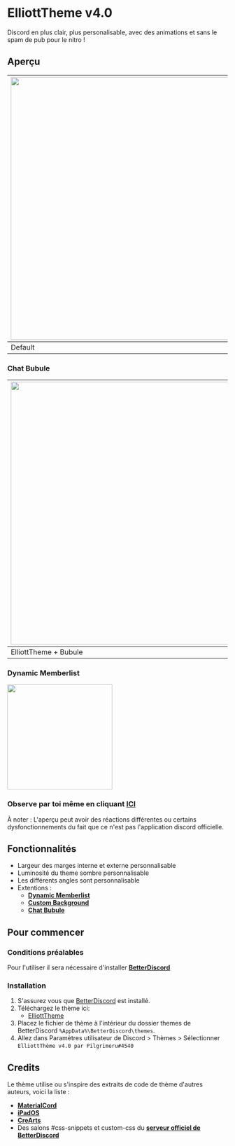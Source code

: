 # ElliottTheme v4.0
Discord en plus clair, plus personalisable, avec des animations et sans le spam de pub pour le nitro !

## Aperçu 
| <img src="https://media.discordapp.net/attachments/643921269590458386/983354956973240340/defaut.png" width="600"> | <img src="https://cdn.discordapp.com/attachments/643921269590458386/983354956675448832/Main.png" width="600"> | <img src="https://cdn.discordapp.com/attachments/643921269590458386/983354956188876851/CB.png" width="600"> |
|------------|-------------|-------------|
| Default | ElliottTheme | ElliottTheme + Custom background |
### Chat Bubule
| <img src="https://cdn.discordapp.com/attachments/643921269590458386/983354955891105863/BBL-Main.png" width="600"> | <img src="https://cdn.discordapp.com/attachments/643921269590458386/983354955362615296/BBL-CB.png" width="600"> |
|------------|-------------|
| ElliottTheme + Bubule | Custom background + Bubule |
### Dynamic Memberlist
<img src="https://cdn.discordapp.com/attachments/643921269590458386/983368000977649714/DML.gif" width="240">

### Observe par toi même en cliquant [ICI](https://cutt.ly/xJI3eYN)

À noter : L'aperçu peut avoir des réactions différentes ou certains dysfonctionnements du fait que ce n'est pas l'application discord officielle.


## Fonctionnalités
* Largeur des marges interne et externe personnalisable
* Luminosité du theme sombre personnalisable
* Les différents angles sont personnalisable
* Extentions :
     - [**Dynamic Memberlist**](https://pilgrimeru.github.io/ElliottTheme/raw/DML.css)
     - [**Custom Background**](https://pilgrimeru.github.io/ElliottTheme/raw/CB.css)
     - [**Chat Bubule**](https://pilgrimeru.github.io/ElliottTheme/raw/BBL.css)

## Pour commencer

### Conditions préalables

Pour l'utiliser il sera nécessaire d'installer [**BetterDiscord**](https://betterdiscord.app/)  

### Installation

1. S'assurez vous que [BetterDiscord](https://github.com/rauenzi/BetterDiscordApp/releases/latest) est installé.
2. Téléchargez le thème ici:
      * [ElliottTheme](https://pilgrimeru.github.io/ElliottTheme/raw/main.css)
3. Placez le fichier de thème à l'intérieur du dossier themes de BetterDiscord `%AppData%\BetterDiscord\themes`.
5. Allez dans Paramètres utilisateur de Discord > Thèmes > Sélectionner `ElliottThème v4.0 par Pilgrimeru#4540`

## Credits

Le thème utilise ou s'inspire des extraits de code de thème d'autres auteurs, voici la liste :

* [**MaterialCord**](https://github.com/TBDG5310/BetterDiscord/tree/master/Themes/MaterialCord)
* [**iPadOS**](https://github.com/DiscordStyles/iPadOS)
* [**CreArts**](https://github.com/CorellanStoma/CreArts-Discord)
* Des salons #css-snippets et custom-css du  [**serveur officiel de BetterDiscord**](https://discord.com/invite/0Tmfo5ZbORCRqbAd)
